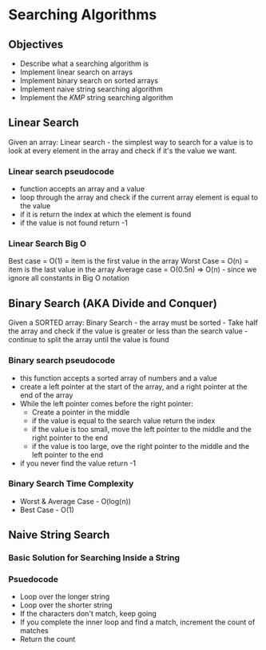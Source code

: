 # Searching Algorithms

## Objectives
* Describe what a searching algorithm is
* Implement linear search on arrays
* Implement binary search on sorted arrays
* Implement naive string searching algorithm
* Implement the *KMP* string searching algorithm

## Linear Search
Given an array: 
Linear search - the simplest way to search for a value is to look at every element in the array and check if it's the value we want.

### Linear search pseudocode
* function accepts an array and a value
* loop through the array and check if the current array element is equal to the value 
* if it is return the index at which the element is found
* if the value is not found return -1

### Linear Search Big O
Best case = O(1) = item is the first value in the array
Worst Case = O(n) = item is the last value in the array
Average case = O(0.5n) => O(n) - since we ignore all constants in Big O notation

## Binary Search (AKA Divide and Conquer)
Given a SORTED array:
Binary Search - the array must be sorted - Take half the array and check if the value is greater or less than the search value - continue to split the array until the value is found

### Binary search pseudocode
* this function accepts a sorted array of numbers and a value
* create a left pointer at the start of the array, and a right pointer at the end of the array
* While the left pointer comes before the right pointer: 
  * Create a pointer in the middle 
  * if the value is equal to the search value return the index
  * if the value is too small, move the left pointer to the middle and the right pointer to the end
  * if the value is too large, ove the right pointer to the middle and the left pointer to the end
* if you never find the value return -1

### Binary Search Time Complexity
* Worst & Average Case - O(log(n))
* Best Case - O(1)

## Naive String Search

### Basic Solution for Searching Inside a String

### Psuedocode
* Loop over the longer string
* Loop over the shorter string
* If the characters don't match, keep going
* If you complete the inner loop and find a match, increment the count of matches
* Return the count
